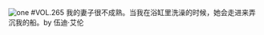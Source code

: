![one](http://image.wufazhuce.com/FnXsCMpxqfBXNAAfkKJMM_mStY_O)
#VOL.265
我的妻子很不成熟。当我在浴缸里洗澡的时候，她会走进来弄沉我的船。by 伍迪·艾伦